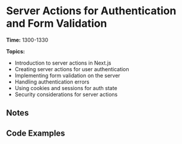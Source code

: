 # Server Actions for Authentication and Form Validation

**Time:** 1300-1330

**Topics:**

- Introduction to server actions in Next.js
- Creating server actions for user authentication
- Implementing form validation on the server
- Handling authentication errors
- Using cookies and sessions for auth state
- Security considerations for server actions

## Notes

## Code Examples
